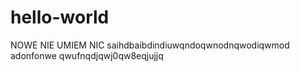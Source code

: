 # hello-world
NOWE NIE UMIEM NIC
saihdbaibdindiuwqndoqwnodnqwodiqwmod
adonfonwe
qwufnqdjqwj0qw8eqjujjq
